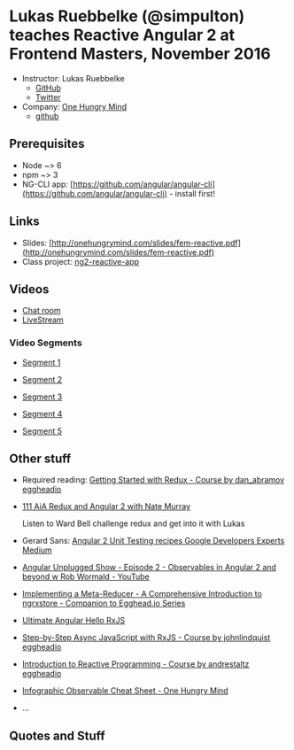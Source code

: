 # Lukas Ruebbelke (@simpulton) teaches Reactive Angular 2 at Frontend Masters, November 2016

* Instructor: Lukas Ruebbelke
  * [GitHub](https://github.com/simpulton)
  * [Twitter](https://twitter.com/simpulton)
* Company: [One Hungry Mind](http://onehungrymind.com)
  * [github](https://github.com/onehungrymind/)

## Prerequisites

* Node ~> 6
* npm ~> 3
* NG-CLI app: [https://github.com/angular/angular-cli](https://github.com/angular/angular-cli) - install first!

## Links

* Slides: [http://onehungrymind.com/slides/fem-reactive.pdf](http://onehungrymind.com/slides/fem-reactive.pdf)
* Class project: [ng2-reactive-app](https://github.com/onehungrymind/ng2-reactive-app)

## Videos

* [Chat room](https://frontendmasters.com/live-event/reactive-angular-2-stable-live/)
* [LiveStream](https://livestream.com/accounts/4894689/events/6613494)

### Video Segments

* [Segment 1](https://livestream.com/accounts/4894689/events/6613494/videos/141432641)

* [Segment 2](https://livestream.com/accounts/4894689/events/6613494/videos/141437648)

* [Segment 3](https://livestream.com/accounts/4894689/events/6613494/videos/141441828)

* [Segment 4](https://livestream.com/accounts/4894689/events/6613494/videos/141446919)

* [Segment 5](https://livestream.com/accounts/4894689/events/6613494/videos/141455615)



## Other stuff

* Required reading: [Getting Started with Redux - Course by dan_abramov eggheadio](https://egghead.io/courses/getting-started-with-redux)

* [111 AiA Redux and Angular 2 with Nate Murray](https://devchat.tv/adv-in-angular/111-aia-redux-and-angular-2-with-nate-murray)

  Listen to Ward Bell challenge redux and get into it with Lukas

* Gerard Sans: [Angular 2  Unit Testing recipes  Google Developers Experts  Medium](https://medium.com/google-developer-experts/angular-2-unit-testing-with-jasmine-defe20421584#.fvw6azfva)

* [Angular Unplugged Show - Episode 2 - Observables in Angular 2 and beyond w Rob Wormald - YouTube](https://www.youtube.com/watch?v=VLGCCpOWFFw&t=5s)

* [Implementing a Meta-Reducer - A Comprehensive Introduction to ngrxstore - Companion to Egghead.io Series](https://gist.github.com/btroncone/a6e4347326749f938510#implementing-a-meta-reducer)

* [Ultimate Angular Hello RxJS](https://ultimateangular.com/hello-rxjs)

* [Step-by-Step Async JavaScript with RxJS - Course by johnlindquist eggheadio](https://egghead.io/courses/step-by-step-async-javascript-with-rxjs)

* [Introduction to Reactive Programming - Course by andrestaltz eggheadio](https://egghead.io/courses/introduction-to-reactive-programming)

* [Infographic Observable Cheat Sheet - One Hungry Mind](http://onehungrymind.com/observable-cheat-sheet/)

* ...

## Quotes and Stuff
